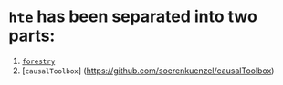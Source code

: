 # `hte` has been separated into two parts: 

1. [`forestry`](https://github.com/soerenkuenzel/forestry)
2. [`causalToolbox`] (https://github.com/soerenkuenzel/causalToolbox)
